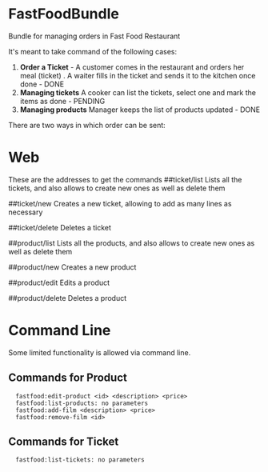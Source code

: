 # FastFoodBundle
Bundle for managing orders in Fast Food Restaurant

It's meant to take command of the following cases:
1. **Order a Ticket** - A customer comes in the restaurant and orders her meal (ticket) . A waiter fills in the ticket  and sends it to the kitchen once done - DONE
2. **Managing tickets** A cooker can list the tickets, select one and mark the items as done - PENDING
3. **Managing products** Manager keeps the list of products updated - DONE

There are two ways in which order can be sent:

Web
==

These are the addresses to get the commands
##ticket/list
Lists all the tickets, and also allows to create new ones as well as delete them 

##ticket/new
Creates a new ticket, allowing to add as many lines as necessary

##ticket/delete
Deletes a ticket


##product/list
Lists all the products, and also allows to create new ones as well as delete them 

##product/new
Creates a new product

##product/edit
Edits a product 

##product/delete
Deletes a product 


Command Line
=========
Some limited functionality is allowed via command line.

Commands for Product
-------
      fastfood:edit-product <id> <description> <price> 
      fastfood:list-products: no parameters
      fastfood:add-film <description> <price>
      fastfood:remove-film <id>


Commands for Ticket
-------
      fastfood:list-tickets: no parameters
